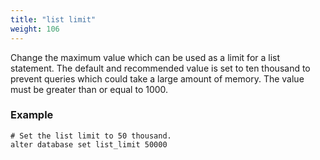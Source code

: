 ```yaml
---
title: "list limit"
weight: 106
---
```


Change the maximum value which can be used as a limit for a list statement. The default and recommended value is set to ten thousand to prevent queries which could take a large amount of memory. The value must be greater than or equal to 1000.

### Example

    # Set the list limit to 50 thousand.
    alter database set list_limit 50000
